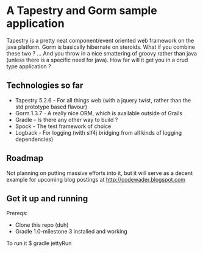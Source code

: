 # A Tapestry and Gorm sample application

Tapestry is a pretty neat component/event oriented web framework on the java platform.
Gorm is basically hibernate on steroids. What if you combine these two ? ... And you throw
in a nice smattering of groovy rather than java (unless there is a specific need for java).
How far will it get you in a crud type application ?

## Technologies so far
* Tapestry 5.2.6 - For all things web (with a jquery twist, rather than the std prototype based flavour)
* Gorm 1.3.7 - A really nice ORM, which is available outside of Grails
* Gradle - Is there any other way to build ?
* Spock - The test framework of choice
* Logback - For logging (with slf4j bridging from all kinds of logging dependencies)


## Roadmap
Not planning on putting massive efforts into it, but it will serve as a decent example for upcoming blog postings at
http://codewader.blogspot.com



## Get it up and running
Prereqs:
* Clone this repo (duh)
* Gradle 1.0-milestone 3 installed and working

To run it
    $ gradle jettyRun




